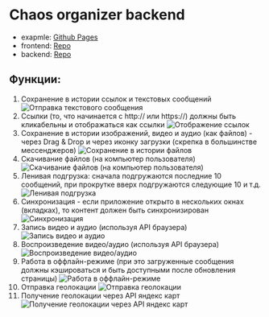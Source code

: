 # Chaos organizer backend

- exapmle: <a href="https://tarapiygin.github.io/chaos-organizer-frontend/">Github Pages</a>
- frontend: <a href="https://github.com/tarapiygin/chaos-organizer-frontend">Repo</a>
- backend: <a href="https://github.com/tarapiygin/chaos-organizer-backend/">Repo</a>

## Функции:
1. Сохранение в истории ссылок и текстовых сообщений
![Отправка текстового сообщения](./pic/1.png "Отправка текстового сообщения")
2. Ссылки (то, что начинается с http:// или https://) должны быть кликабельны и отображаться как ссылки
![Отображение ссылок](./pic/2.png "Отображение ссылок")
3. Сохранение в истории изображений, видео и аудио (как файлов) - через Drag & Drop и через иконку загрузки (скрепка в большинстве мессенджеров)
![Сохранение в истории файлов](./pic/3.png "Сохранение в истории файлов")
4. Скачивание файлов (на компьютер пользователя)
![Скачивание файлов (на компьютер пользователя)](./pic/4.png "Скачивание файлов (на компьютер пользователя")
5. Ленивая подгрузка: сначала подгружаются последние 10 сообщений, при прокрутке вверх подгружаются следующие 10 и т.д.
![Ленивая подгрузка](./pic/5.png "Ленивая подгрузка")
6. Синхронизация - если приложение открыто в нескольких окнах (вкладках), то контент должен быть синхронизирован
![Синхронизация](./pic/6.png "Синхронизация")
7. Запись видео и аудио (используя API браузера)
![Запись видео и аудио](./pic/7.png "Запись видео и аудио")
8. Воспроизведение видео/аудио (используя API браузера)
![Воспроизведение видео/аудио](./pic/8.png "Воспроизведение видео/аудио")
9. Работа в оффлайн-режиме (при это загруженные сообщения должны кэшироваться и быть доступными после обновления страницы)
![Работа в оффлайн-режиме](./pic/9.png "Работа в оффлайн-режиме")
10. Отправка геолокации
![Отправка геолокации](./pic/10.png "Отправка геолокации")
11. Получение геолокации через API яндекс карт
![Получение геолокации через API яндекс карт](./pic/11.png "Получение геолокации через API яндекс карт")